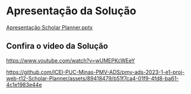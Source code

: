 


# Apresentação da Solução

[Apresentação Scholar Planner.pptx](https://github.com/ICEI-PUC-Minas-PMV-ADS/pmv-ads-2023-1-e1-proj-web-t12-Scholar-Planner/files/11860965/Apresentacao.Scholar.Planner.pptx)



## Confira o video da Solução

https://www.youtube.com/watch?v=wUMEPKcWEeY

https://github.com/ICEI-PUC-Minas-PMV-ADS/pmv-ads-2023-1-e1-proj-web-t12-Scholar-Planner/assets/89418479/b51f7ca4-01f9-4fd8-ba61-4c1e1983e44e



